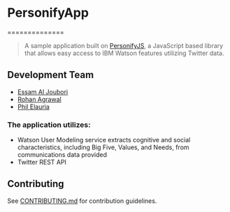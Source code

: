 # PersonifyApp
==============
> A sample application built on [PersonifyJS](https://github.com/PersonifyJS/personify.js), a JavaScript based library that allows easy access to IBM Watson features utilizing Twitter data.

## Development Team
  - [Essam Al Joubori](https://github.com/essamjoubori)
  - [Rohan Agrawal](https://github.com/rohanagrawal)
  - [Phil Elauria](https://github.com/philelauria)



### The application utilizes:
  - Watson User Modeling service extracts cognitive and social characteristics, including Big Five, Values, and Needs, from communications data provided
  - Twitter REST API

## Contributing

See [CONTRIBUTING.md](CONTRIBUTING.md) for contribution guidelines.
